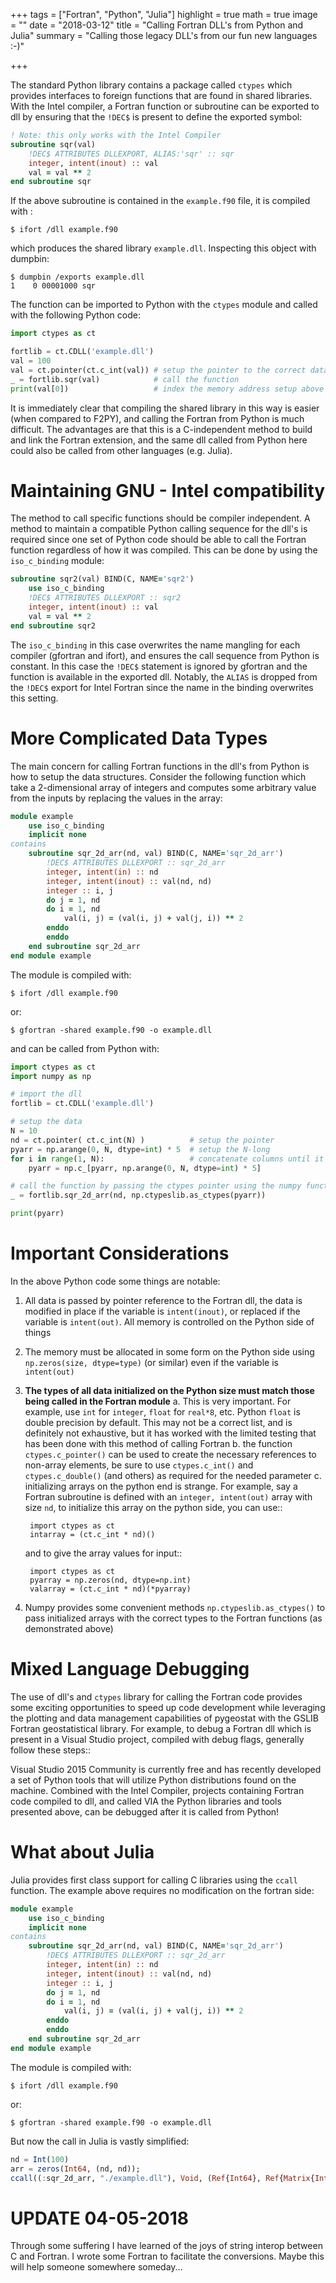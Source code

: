 +++
tags = ["Fortran", "Python", "Julia"]
highlight = true
math = true
image = ""
date = "2018-03-12"
title = "Calling Fortran DLL's from Python and Julia"
summary = "Calling those legacy DLL's from our fun new languages :-)"

+++

The standard Python library contains a package called ``ctypes`` which provides interfaces to foreign functions that are found in shared libraries. With the Intel compiler, a Fortran function or subroutine can be exported to dll by ensuring that the `!DEC$` is present to define the exported symbol:


```fortran
! Note: this only works with the Intel Compiler
subroutine sqr(val)
    !DEC$ ATTRIBUTES DLLEXPORT, ALIAS:'sqr' :: sqr
    integer, intent(inout) :: val
    val = val ** 2
end subroutine sqr
```

If the above subroutine is contained in the ``example.f90`` file, it is compiled with :

    $ ifort /dll example.f90

which produces the shared library ``example.dll``. Inspecting this object with dumpbin:

    $ dumpbin /exports example.dll
    1    0 00001000 sqr

The function can be imported to Python with the ``ctypes`` module and called with the following Python code:

```python
import ctypes as ct

fortlib = ct.CDLL('example.dll')
val = 100
val = ct.pointer(ct.c_int(val)) # setup the pointer to the correct data structure
_ = fortlib.sqr(val)            # call the function
print(val[0])                   # index the memory address setup above
```

It is immediately clear that compiling the shared library in this way is easier (when compared to F2PY), and calling the Fortran from Python is much difficult. The advantages are that this is a C-independent method to build and link the Fortran extension, and the same dll called from Python here could also be called from other languages (e.g. Julia).

# Maintaining GNU - Intel compatibility
The method to call specific functions should be compiler independent. A method to maintain a compatible Python calling sequence for the dll's is required since one set of Python code should be able to call the Fortran function regardless of how it was compiled. This can be done by using the ``iso_c_binding`` module:

```fortran
subroutine sqr2(val) BIND(C, NAME='sqr2')
    use iso_c_binding
    !DEC$ ATTRIBUTES DLLEXPORT :: sqr2
    integer, intent(inout) :: val
    val = val ** 2
end subroutine sqr2
```

The ``iso_c_binding`` in this case overwrites the name mangling for each compiler (gfortran and ifort), and ensures the call sequence from Python is constant. In this case the `!DEC$` statement is ignored by gfortran and the function is available in the exported dll. Notably, the `ALIAS` is dropped from the `!DEC$` export for Intel Fortran since the name in the binding overwrites this setting.

# More Complicated Data Types
The main concern for calling Fortran functions in the dll's from Python is how to setup the data structures. Consider the following function which take a 2-dimensional array of integers and computes some arbitrary value from the inputs by replacing the values in the array:

```fortran
module example
    use iso_c_binding
    implicit none
contains
    subroutine sqr_2d_arr(nd, val) BIND(C, NAME='sqr_2d_arr')
        !DEC$ ATTRIBUTES DLLEXPORT :: sqr_2d_arr
        integer, intent(in) :: nd
        integer, intent(inout) :: val(nd, nd)
        integer :: i, j
        do j = 1, nd
        do i = 1, nd
            val(i, j) = (val(i, j) + val(j, i)) ** 2
        enddo
        enddo
    end subroutine sqr_2d_arr
end module example
```

The module is compiled with:

    $ ifort /dll example.f90

or:

    $ gfortran -shared example.f90 -o example.dll

and can be called from Python with:

```python
import ctypes as ct
import numpy as np

# import the dll
fortlib = ct.CDLL('example.dll')

# setup the data
N = 10
nd = ct.pointer( ct.c_int(N) )          # setup the pointer
pyarr = np.arange(0, N, dtype=int) * 5  # setup the N-long
for i in range(1, N):                   # concatenate columns until it is N x N
    pyarr = np.c_[pyarr, np.arange(0, N, dtype=int) * 5]

# call the function by passing the ctypes pointer using the numpy function:
_ = fortlib.sqr_2d_arr(nd, np.ctypeslib.as_ctypes(pyarr))

print(pyarr)
```

# Important Considerations
In the above Python code some things are notable:

1. All data is passed by pointer reference to the Fortran dll, the data is modified in place if the variable is `intent(inout)`, or replaced if the variable is `intent(out)`. All memory is controlled on the Python side of things
2. The memory must be allocated in some form on the Python side using ``np.zeros(size, dtype=type)`` (or similar) even if the variable is `intent(out)`
3. **The types of all data initialized on the Python size must match those being called in the Fortran module**
    a. This is very important. For example, use ``int`` for ``integer``, ``float`` for ``real*8``, etc. Python ``float`` is double precision by default. This may not be a correct list, and is definitely not exhaustive, but it has worked with the limited testing that has been done with this method of calling Fortran
    b. the function ``ctypes.c_pointer()`` can be used to create the necessary references to non-array elements, be sure to use ``ctypes.c_int()`` and ``ctypes.c_double()`` (and others) as required for the needed parameter
    c. initializing arrays on the python end is strange. For example, say a Fortran subroutine is defined with an `integer, intent(out)` array with size `nd`, to initialize this array on the python side, you can use::

        import ctypes as ct
        intarray = (ct.c_int * nd)()

      and to give the array values for input::

        import ctypes as ct
        pyarray = np.zeros(nd, dtype=np.int)
        valarray = (ct.c_int * nd)(*pyarray)

4. Numpy provides some convenient methods ``np.ctypeslib.as_ctypes()`` to pass initialized arrays with the correct types to the Fortran functions (as demonstrated above)

# Mixed Language Debugging
The use of dll's and ``ctypes`` library for calling the Fortran code provides some exciting opportunities to speed up code development while leveraging the plotting and data management capabilities of pygeostat with the GSLIB Fortran geostatistical library. For example, to debug a Fortran dll which is present in a Visual Studio project, compiled with debug flags, generally follow these steps::


Visual Studio 2015 Community is currently free and has recently developed a set of Python tools that will utilize Python distributions found on the machine. Combined with the Intel Compiler, projects containing Fortran code compiled to dll, and called VIA the Python libraries and tools presented above, can be debugged after it is called from Python!

# What about Julia
Julia provides first class support for calling C libraries using the `ccall` function. The example above requires no modification on the fortran side:

```fortran
module example
    use iso_c_binding
    implicit none
contains
    subroutine sqr_2d_arr(nd, val) BIND(C, NAME='sqr_2d_arr')
        !DEC$ ATTRIBUTES DLLEXPORT :: sqr_2d_arr
        integer, intent(in) :: nd
        integer, intent(inout) :: val(nd, nd)
        integer :: i, j
        do j = 1, nd
        do i = 1, nd
            val(i, j) = (val(i, j) + val(j, i)) ** 2
        enddo
        enddo
    end subroutine sqr_2d_arr
end module example
```

The module is compiled with:

    $ ifort /dll example.f90

or:

    $ gfortran -shared example.f90 -o example.dll

But now the call in Julia is vastly simplified:

```julia
nd = Int(100)
arr = zeros(Int64, (nd, nd));
ccall((:sqr_2d_arr, "./example.dll"), Void, (Ref{Int64}, Ref{Matrix{Int64}}), nd, arr)
```

# UPDATE 04-05-2018

Through some suffering I have learned of the joys of string interop between C and Fortran. I wrote some Fortran to facilitate the conversions. Maybe this will help someone somewhere someday...

<script src="https://gist.github.com/dektoud/a3b9bb0c485d2ae58143d71f55a8d9e4.js"></script>


